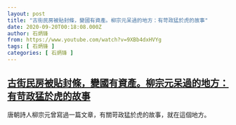 ```yaml
---
layout: post
title: "古街民房被貼封條，變國有資產。柳宗元呆過的地方：有苛政猛於虎的故事"
date: 2020-09-20T00:18:08.000Z
author: 石炳锋
from: https://www.youtube.com/watch?v=9XBb4dxHVYg
tags: [ 石炳锋 ]
categories: [ 石炳锋 ]
---
```

<!--1600561088000-->
[古街民房被貼封條，變國有資產。柳宗元呆過的地方：有苛政猛於虎的故事](https://www.youtube.com/watch?v=9XBb4dxHVYg)
------

<div>
唐朝詩人柳宗元曾寫過一篇文章，有關苛政猛於虎的故事，就在這個地方。
</div>
